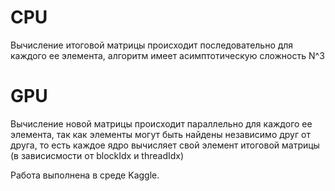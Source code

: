 # CPU 
Вычисление итоговой матрицы происходит последовательно для каждого ее элемента, алгоритм имеет асимптотическую сложность N^3

# GPU 
Вычисление новой матрицы происходит параллельно для каждого ее элемента, так как элементы могут быть найдены независимо друг от друга,
то есть каждое ядро вычисляет свой элемент итоговой матрицы (в зависисмости от blockIdx и threadIdx)

Работа выполнена в среде Kaggle.